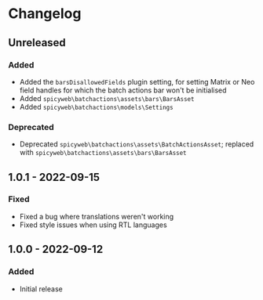 # Changelog

## Unreleased

### Added
- Added the `barsDisallowedFields` plugin setting, for setting Matrix or Neo field handles for which the batch actions bar won't be initialised
- Added `spicyweb\batchactions\assets\bars\BarsAsset`
- Added `spicyweb\batchactions\models\Settings`

### Deprecated
- Deprecated `spicyweb\batchactions\assets\BatchActionsAsset`; replaced with `spicyweb\batchactions\assets\bars\BarsAsset`

## 1.0.1 - 2022-09-15

### Fixed
- Fixed a bug where translations weren't working
- Fixed style issues when using RTL languages

## 1.0.0 - 2022-09-12

### Added
- Initial release

